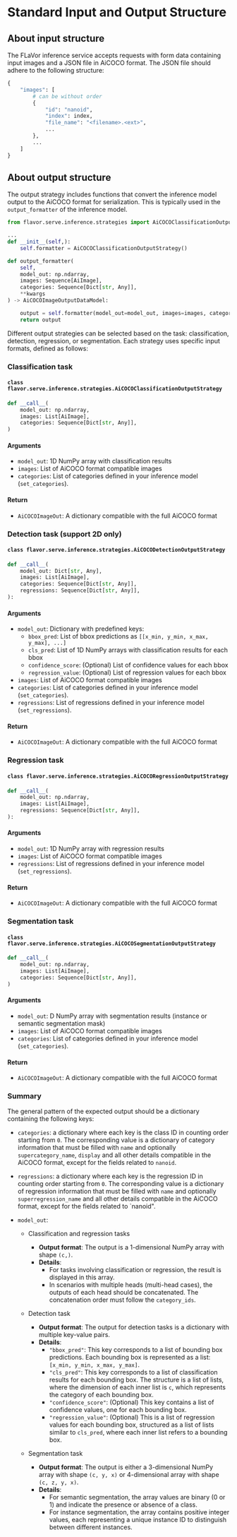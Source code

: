 # Standard Input and Output Structure

## About input structure

The FLaVor inference service accepts requests with form data containing input images and a JSON file in AiCOCO format. The JSON file should adhere to the following structure:

```python
{
    "images": [
        # can be without order
        {
            "id": "nanoid",
            "index": index,
            "file_name": "<filename>.<ext>",
            ...
        },
        ...
    ]
}
```

## About output structure

The output strategy includes functions that convert the inference model output to the AiCOCO format for serialization. This is typically used in the `output_formatter` of the inference model.

```python
from flavor.serve.inference.strategies import AiCOCOClassificationOutputStrategy

...
def __init__(self,):
    self.formatter = AiCOCOClassificationOutputStrategy()

def output_formatter(
    self,
    model_out: np.ndarray,
    images: Sequence[AiImage],
    categories: Sequence[Dict[str, Any]],
    **kwargs
) -> AiCOCOImageOutputDataModel:

    output = self.formatter(model_out=model_out, images=images, categories=categories)
    return output
```

Different output strategies can be selected based on the task: classification, detection, regression, or segmentation. Each strategy uses specific input formats, defined as follows:


### Classification task

#### `class flavor.serve.inference.strategies.AiCOCOClassificationOutputStrategy`

```python
def __call__(
    model_out: np.ndarray,
    images: List[AiImage],
    categories: Sequence[Dict[str, Any]],
)
```

#### Arguments

* `model_out`: 1D NumPy array with classification results
* `images`: List of AiCOCO format compatible images
* `categories`: List of categories defined in your inference model (`set_categories`).

#### Return

* `AiCOCOImageOut`: A dictionary compatible with the full AiCOCO format

### Detection task (support 2D only)

#### `class flavor.serve.inference.strategies.AiCOCODetectionOutputStrategy`

```python
def __call__(
    model_out: Dict[str, Any],
    images: List[AiImage],
    categories: Sequence[Dict[str, Any]],
    regressions: Sequence[Dict[str, Any]],
):
```

#### Arguments

* `model_out`: Dictionary with predefined keys:
  * `bbox_pred`: List of bbox predictions as `[[x_min, y_min, x_max, y_max], ...]`
  * `cls_pred`: List of 1D NumPy arrays with classification results for each bbox
  * `confidence_score`: (Optional) List of confidence values for each bbox
  * `regression_value`: (Optional) List of regression values for each bbox
* `images`: List of AiCOCO format compatible images
* `categories`: List of categories defined in your inference model (`set_categories`).
* `regressions`: List of regressions defined in your inference model (`set_regressions`).

#### Return

* `AiCOCOImageOut`: A dictionary compatible with the full AiCOCO format

### Regression task

#### `class flavor.serve.inference.strategies.AiCOCORegressionOutputStrategy`

```python
def __call__(
    model_out: np.ndarray,
    images: List[AiImage],
    regressions: Sequence[Dict[str, Any]],
):
```

#### Arguments

* `model_out`: 1D NumPy array with regression results
* `images`: List of AiCOCO format compatible images
* `regressions`: List of regressions defined in your inference model (`set_regressions`).

#### Return

* `AiCOCOImageOut`: A dictionary compatible with the full AiCOCO format

### Segmentation task

#### `class flavor.serve.inference.strategies.AiCOCOSegmentationOutputStrategy`

```python
def __call__(
    model_out: np.ndarray,
    images: List[AiImage],
    categories: Sequence[Dict[str, Any]],
)
```

#### Arguments

* `model_out`: D NumPy array with segmentation results (instance or semantic segmentation mask)
* `images`: List of AiCOCO format compatible images
* `categories`: List of categories defined in your inference model (`set_categories`).

#### Return

* `AiCOCOImageOut`: A dictionary compatible with the full AiCOCO format

### Summary

The general pattern of the expected output should be a dictionary containing the following keys:

* `categories`: a dictionary where each key is the class ID in counting order starting from `0`. The corresponding value is a dictionary of category information that must be filled with `name` and optionally `supercategory_name`, `display` and all other details compatible in the AiCOCO format, except for the fields related to `nanoid`.

* `regressions`: a dictionary where each key is the regression ID in counting order starting from `0`. The corresponding value is a dictionary of regression information that must be filled with `name` and optionally `superregression_name` and all other details compatible in the AiCOCO format, except for the fields related to `nanoid".

* `model_out`:
  * Classification and regression tasks
    * **Output format**: The output is a 1-dimensional NumPy array with shape `(c,)`.
    * **Details**:
      * For tasks involving classification or regression, the result is displayed in this array.
      * In scenarios with multiple heads (multi-head cases), the outputs of each head should be concatenated. The concatenation order must follow the `category_ids`.

  * Detection task
    * **Output format**: The output for detection tasks is a dictionary with multiple key-value pairs.
    * **Details**:
      * `"bbox_pred"`: This key corresponds to a list of bounding box predictions. Each bounding box is represented as a list: `[x_min, y_min, x_max, y_max]`.
      * `"cls_pred"`: This key corresponds to a list of classification results for each bounding box. The structure is a list of lists, where the dimension of each inner list is `c`, which represents the category of each bounding box.
      * `"confidence_score"`: (Optional) This key contains a list of confidence values, one for each bounding box.
      * `"regression_value"`: (Optional) This is a list of regression values for each bounding box, structured as a list of lists similar to `cls_pred`, where each inner list refers to a bounding box.

  * Segmentation task
    * **Output format**: The output is either a 3-dimensional NumPy array with shape `(c, y, x)` or 4-dimensional array with shape `(c, z, y, x)`.
    * **Details**:
      * For semantic segmentation, the array values are binary (0 or 1) and indicate the presence or absence of a class.
      * For instance segmentation, the array contains positive integer values, each representing a unique instance ID to distinguish between different instances.
